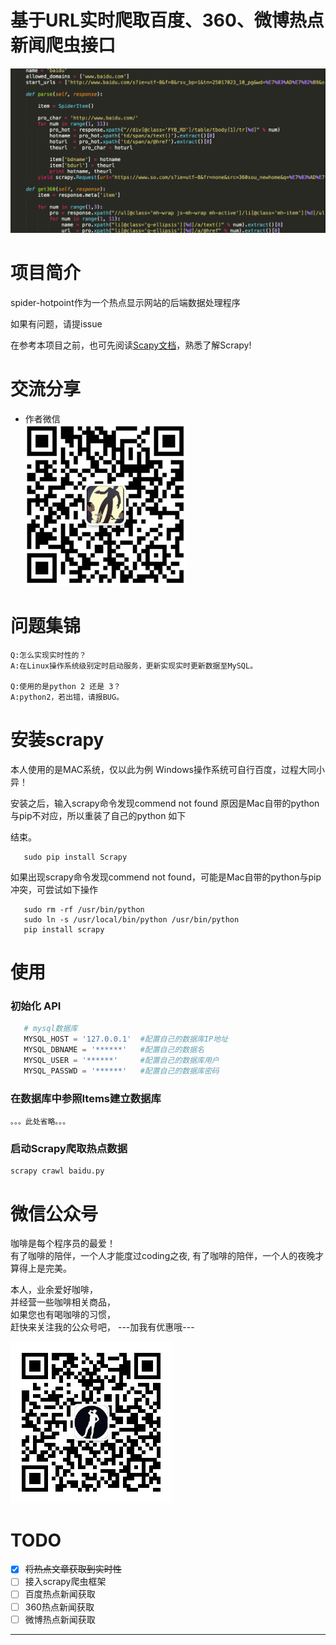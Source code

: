 基于URL实时爬取百度、360、微博热点新闻爬虫接口
===

![项目部分截图](./Object--Picture/hotpoint.jpg)  

# 项目简介
spider-hotpoint作为一个热点显示网站的后端数据处理程序

如果有问题，请提issue

在参考本项目之前，也可先阅读[Scapy文档](https://scrapy-chs.readthedocs.io/zh_CN/0.24/intro/tutorial.html)，熟悉了解Scrapy!
# 交流分享

- 作者微信  
![作者微信](./Object--Picture/vxhead.jpg)


# 问题集锦

    Q:怎么实现实时性的？
    A:在Linux操作系统级别定时启动服务，更新实现实时更新数据至MySQL。

    Q:使用的是python 2 还是 3？
    A:python2，若出错，请报BUG。

# 安装scrapy
本人使用的是MAC系统，仅以此为例
Windows操作系统可自行百度，过程大同小异！


安装之后，输入scrapy命令发现commend not found
原因是Mac自带的python与pip不对应，所以重装了自己的python 如下

结束。
```
   sudo pip install Scrapy
```
如果出现scrapy命令发现commend not found，可能是Mac自带的python与pip冲突，可尝试如下操作  
```
   sudo rm -rf /usr/bin/python
   sudo ln -s /usr/local/bin/python /usr/bin/python
   pip install scrapy
```


# 使用

### 初始化 API

```python
   # mysql数据库
   MYSQL_HOST = '127.0.0.1'  #配置自己的数据库IP地址
   MYSQL_DBNAME = '******'   #配置自己的数据名
   MYSQL_USER = '******'     #配置自己的数据库用户
   MYSQL_PASSWD = '******'   #配置自己的数据库密码
```
### 在数据库中参照Items建立数据库

```
。。。此处省略。。。
```


### 启动Scrapy爬取热点数据

```
scrapy crawl baidu.py
```

# 微信公众号

咖啡是每个程序员的最爱！  
有了咖啡的陪伴，一个人才能度过coding之夜,
有了咖啡的陪伴，一个人的夜晚才算得上是完美。

本人，业余爱好咖啡，  
并经营一些咖啡相关商品，  
如果您也有喝咖啡的习惯，  
赶快来关注我的公众号吧，
---加我有优惠哦---



![公众号](./Object--Picture/vxplatform.png) 




# TODO
- [x] ~~将热点文章获取到实时性~~
- [ ] 接入scrapy爬虫框架
- [ ] 百度热点新闻获取
- [ ] 360热点新闻获取
- [ ] 微博热点新闻获取

---
